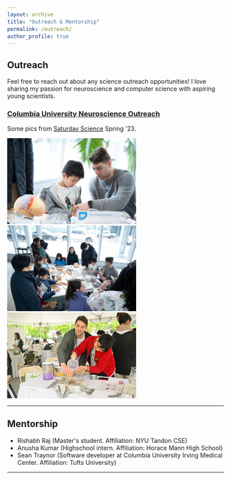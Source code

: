 ```yaml
---
layout: archive
title: "Outreach & Mentorship"
permalink: /outreach/
author_profile: true
---
```


Outreach
------
Feel free to reach out about any science outreach opportunities! I love sharing my passion for neuroscience and computer science with aspiring young scientists. 

### [Columbia University Neuroscience Outreach](https://cuno.zuckermaninstitute.columbia.edu/)
Some pics from [Saturday Science](https://zuckermaninstitute.columbia.edu/saturday-science) Spring '23. 

<img src='/images/sat_science_march1.jpg' width ='300'>
<img src='/images/sat_science_march2.jpg' width ='300'>
<img src='/images/sats_science_april1.JPG' width='300'>

---

Mentorship
------
* Rishabh Raj (Master's student. Affiliation: NYU Tandon CSE)
* Anusha Kumar (Highschool intern. Affiliation: Horace Mann High School)
* Sean Traynor (Software developer at Columbia University Irving Medical Center. Affiliation: Tufts University)

---

